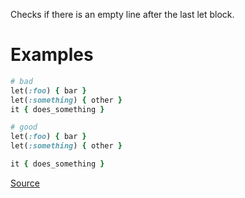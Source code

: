 
Checks if there is an empty line after the last let block.

# Examples

```ruby
# bad
let(:foo) { bar }
let(:something) { other }
it { does_something }

# good
let(:foo) { bar }
let(:something) { other }

it { does_something }
```

[Source](http://www.rubydoc.info/gems/rubocop/RuboCop/Cop/RSpec/EmptyLineAfterFinalLet)